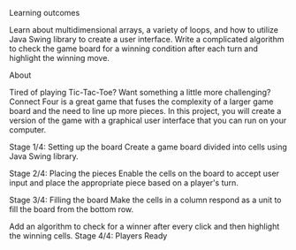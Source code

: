  Learning outcomes

Learn about multidimensional arrays, a variety of loops, and how to utilize Java Swing library to create a user interface. Write a complicated algorithm to check the game board for a winning condition after each turn and highlight the winning move.


 About

Tired of playing Tic-Tac-Toe? Want something a little more challenging? Connect Four is a great game that fuses the complexity of a larger game board and the need to line up more pieces. In this project, you will create a version of the game with a graphical user interface that you can run on your computer.




Stage 1/4: Setting up the board
Create a game board divided into cells using Java Swing library.

Stage 2/4: Placing the pieces
Enable the cells on the board to accept user input and place the appropriate piece based on a player's turn.

Stage 3/4: Filling the board
Make the cells in a column respond as a unit to fill the board from the bottom row.

Add an algorithm to check for a winner after every click and then highlight the winning cells. 
Stage 4/4: Players Ready









 